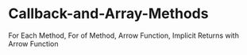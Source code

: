 # Callback-and-Array-Methods
For Each Method, For of Method, Arrow Function, Implicit Returns with Arrow Function
